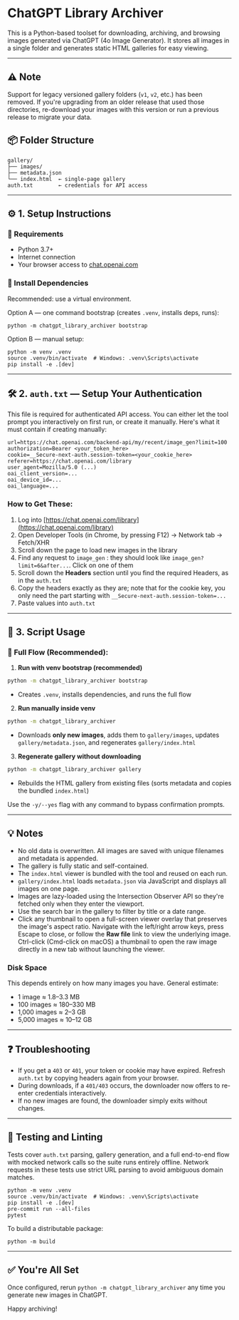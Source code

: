 # ChatGPT Library Archiver

This is a Python-based toolset for downloading, archiving, and browsing images generated via ChatGPT (4o Image Generator). It stores all images in a single folder and generates static HTML galleries for easy viewing.

---

## ⚠️ Note

Support for legacy versioned gallery folders (`v1`, `v2`, etc.) has been removed.
If you're upgrading from an older release that used those directories, re-download
your images with this version or run a previous release to migrate your data.

## 📦 Folder Structure

```
gallery/
├── images/
├── metadata.json
└── index.html  ← single-page gallery
auth.txt        ← credentials for API access
```

---

## ⚙️ 1. Setup Instructions

### 🔹 Requirements

- Python 3.7+
- Internet connection
- Your browser access to [chat.openai.com](https://chat.openai.com)

### 🔹 Install Dependencies

Recommended: use a virtual environment.

Option A — one command bootstrap (creates `.venv`, installs deps, runs):

```
python -m chatgpt_library_archiver bootstrap
```

Option B — manual setup:

```
python -m venv .venv
source .venv/bin/activate  # Windows: .venv\Scripts\activate
pip install -e .[dev]
```

---

## 🛠 2. `auth.txt` — Setup Your Authentication

This file is required for authenticated API access. You can either let the tool prompt you interactively on first run, or create it manually. Here's what it must contain if creating manually:

```
url=https://chat.openai.com/backend-api/my/recent/image_gen?limit=100
authorization=Bearer <your_token_here>
cookie=__Secure-next-auth.session-token=<your_cookie_here>
referer=https://chat.openai.com/library
user_agent=Mozilla/5.0 (...)
oai_client_version=...
oai_device_id=...
oai_language=...
```

### How to Get These:
1. Log into [https://chat.openai.com/library](https://chat.openai.com/library)
2. Open Developer Tools (in Chrome, by pressing F12) → Network tab → Fetch/XHR
3. Scroll down the page to load new images in the library
4. Find any request to `image_gen` : they should look like `image_gen?limit=6&after...`. Click on one of them
5. Scroll down the **Headers** section until you find the required Headers, as in the `auth.txt`
6. Copy the headers exactly as they are; note that for the cookie key, you only need the part starting with `__Secure-next-auth.session-token=...`
7. Paste values into `auth.txt`

---

## 🚀 3. Script Usage
### 🧭 Full Flow (Recommended):

1. **Run with venv bootstrap (recommended)**

```bash
python -m chatgpt_library_archiver bootstrap
```
- Creates `.venv`, installs dependencies, and runs the full flow

2. **Run manually inside venv**

```bash
python -m chatgpt_library_archiver
```
- Downloads **only new images**, adds them to `gallery/images`, updates `gallery/metadata.json`, and regenerates `gallery/index.html`

3. **Regenerate gallery without downloading**

```bash
python -m chatgpt_library_archiver gallery
```
- Rebuilds the HTML gallery from existing files (sorts metadata and copies the
  bundled `index.html`)

Use the `-y/--yes` flag with any command to bypass confirmation prompts.

---

## 💡 Notes

- No old data is overwritten. All images are saved with unique filenames and metadata is appended.
- The gallery is fully static and self-contained.
- The `index.html` viewer is bundled with the tool and reused on each run.
- `gallery/index.html` loads `metadata.json` via JavaScript and displays all images on one page.
- Images are lazy-loaded using the Intersection Observer API so they're fetched only when they enter the viewport.
- Use the search bar in the gallery to filter by title or a date range.
- Click any thumbnail to open a full-screen viewer overlay that preserves the image's
  aspect ratio. Navigate with the left/right arrow keys, press Escape to close, or
  follow the **Raw file** link to view the underlying image. Ctrl-click (Cmd-click on
  macOS) a thumbnail to open the raw image directly in a new tab without launching the
  viewer.

### Disk Space
This depends entirely on how many images you have.
General estimate:
- 1 image ≈ 1.8–3.3 MB
- 100 images ≈ 180–330 MB
- 1,000 images ≈ 2–3 GB
- 5,000 images ≈ 10–12 GB

---

## ❓ Troubleshooting

- If you get a `403` or `401`, your token or cookie may have expired. Refresh `auth.txt` by copying headers again from your browser.
- During downloads, if a `401/403` occurs, the downloader now offers to re-enter credentials interactively.
- If no new images are found, the downloader simply exits without changes.

---

## 🧪 Testing and Linting

Tests cover `auth.txt` parsing, gallery generation, and a full end-to-end
flow with mocked network calls so the suite runs entirely offline.
Network requests in these tests use strict URL parsing to avoid
ambiguous domain matches.

```
python -m venv .venv
source .venv/bin/activate  # Windows: .venv\Scripts\activate
pip install -e .[dev]
pre-commit run --all-files
pytest
```

To build a distributable package:

```
python -m build
```

---

## ✅ You're All Set

Once configured, rerun `python -m chatgpt_library_archiver` any time you generate new images in ChatGPT.

Happy archiving!
